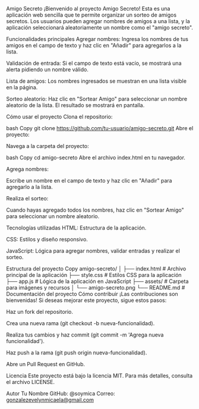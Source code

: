 ﻿Amigo Secreto
¡Bienvenido al proyecto Amigo Secreto! Esta es una aplicación web sencilla que te permite organizar un sorteo de amigos secretos. Los usuarios pueden agregar nombres de amigos a una lista, y la aplicación seleccionará aleatoriamente un nombre como el "amigo secreto".

Funcionalidades principales
Agregar nombres: Ingresa los nombres de tus amigos en el campo de texto y haz clic en "Añadir" para agregarlos a la lista.

Validación de entrada: Si el campo de texto está vacío, se mostrará una alerta pidiendo un nombre válido.

Lista de amigos: Los nombres ingresados se muestran en una lista visible en la página.

Sorteo aleatorio: Haz clic en "Sortear Amigo" para seleccionar un nombre aleatorio de la lista. El resultado se mostrará en pantalla.

Cómo usar el proyecto
Clona el repositorio:

bash
Copy
git clone https://github.com/tu-usuario/amigo-secreto.git
Abre el proyecto:

Navega a la carpeta del proyecto:

bash
Copy
cd amigo-secreto
Abre el archivo index.html en tu navegador.

Agrega nombres:

Escribe un nombre en el campo de texto y haz clic en "Añadir" para agregarlo a la lista.

Realiza el sorteo:

Cuando hayas agregado todos los nombres, haz clic en "Sortear Amigo" para seleccionar un nombre aleatorio.

Tecnologías utilizadas
HTML: Estructura de la aplicación.

CSS: Estilos y diseño responsivo.

JavaScript: Lógica para agregar nombres, validar entradas y realizar el sorteo.

Estructura del proyecto
Copy
amigo-secreto/
│
├── index.html          # Archivo principal de la aplicación
├── style.css           # Estilos CSS para la aplicación
├── app.js              # Lógica de la aplicación en JavaScript
├── assets/             # Carpeta para imágenes y recursos
│   └── amigo-secreto.png
└── README.md           # Documentación del proyecto
Cómo contribuir
¡Las contribuciones son bienvenidas! Si deseas mejorar este proyecto, sigue estos pasos:

Haz un fork del repositorio.

Crea una nueva rama (git checkout -b nueva-funcionalidad).

Realiza tus cambios y haz commit (git commit -m 'Agrega nueva funcionalidad').

Haz push a la rama (git push origin nueva-funcionalidad).

Abre un Pull Request en GitHub.

Licencia
Este proyecto está bajo la licencia MIT. Para más detalles, consulta el archivo LICENSE.

Autor
Tu Nombre
GitHub: @soymica
Correo: gonzalezevelynmicaela@gmail.com
